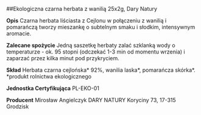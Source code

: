 ##Ekologiczna czarna herbata z wanilią 25x2g, Dary Natury

**Opis** Czarna herbata liściasta z Cejlonu w połączeniu z wanilią i pomarańczą tworzy mieszankę o subtelnym smaku i słodkim, intensywnym aromacie.

**Zalecane spożycie** Jedną saszetkę herbaty zalać szklanką wody o temperaturze - ok. 95 stopni (odczekać 1-3 min od momentu wrzenia) i zaparzać przez kilka minut pod przykryciem.

**Skład** Herbata czarna cejlońska* 92%, wanilia laska*, pomarańcza skórka*.
*produkt rolnictwa ekologicznego

**Jednostka Certyfikująca** PL-EKO-01

**Producent** Mirosław Angielczyk DARY NATURY
Koryciny 73, 17-315 Grodzisk